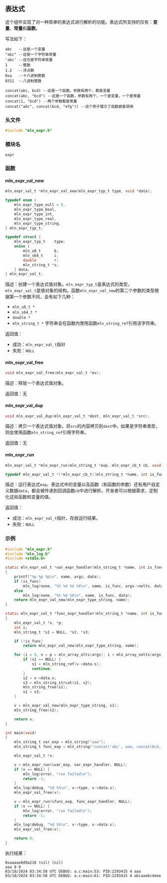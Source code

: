 ## 表达式



这个组件实现了对一种简单的表达式进行解析的功能。表达式所支持的仅有：**变量**、**常量**和**函数**。

写法如下：

```
abc   --这是一个变量
"abc" --这是一个字符串常量
'abc' --这也是字符串常量
1     --整数
1.2   --浮点数
0xa   --十六进制整数
0311  --八进制整数

concat(abc, bcd) --这是一个函数，参数有两个，都是变量
concat(abc, "bcd") --这是一个函数，参数有两个，一个是变量，一个是常量
concat(1, "bcd") --两个参数都是常量
concat("abc", concat(bcd, "efg")) --这个例子展示了函数嵌套调用
```



### 头文件

```c
#include "mln_expr.h"
```



### 模块名

`expr`



### 函数

#### mln_expr_val_new

```c
mln_expr_val_t *mln_expr_val_new(mln_expr_typ_t type, void *data);

typedef enum {
    mln_expr_type_null = 0,
    mln_expr_type_bool,
    mln_expr_type_int,
    mln_expr_type_real,
    mln_expr_type_string,
} mln_expr_typ_t;

typedef struct {
    mln_expr_typ_t    type;
    union {
        mln_u8_t      b;
        mln_s64_t     i;
        double        r;
        mln_string_t *s;
    } data;
} mln_expr_val_t;
```

描述：创建一个表达式值对象。`mln_expr_typ_t`是表达式的类型，`mln_expr_val_t`是值对象的结构。函数`mln_expr_val_new`的第二个参数的类型根据第一个参数不同，会有如下几种：

- `mln_u8_t *`
- `mln_s64_t *`
- `double *`
- `mln_string_t *` 字符串会在函数内使用函数`mln_string_ref`引用该字符串。

返回值：

- 成功：`mln_expr_val_t`指针
- 失败：`NULL`



#### mln_expr_val_free

```c
void mln_expr_val_free(mln_expr_val_t *ev);
```

描述：释放一个表达式值对象。

返回值：无



#### mln_expr_val_dup

```c
void mln_expr_val_dup(mln_expr_val_t *dest, mln_expr_val_t *src);
```

描述：拷贝一个表达式值对象。将`src`的内容拷贝到`dest`中。如果是字符串类型，则会使用函数`mln_string_ref`引用字符串。

返回值：无



#### mln_expr_run

```c
mln_expr_val_t *mln_expr_run(mln_string_t *exp, mln_expr_cb_t cb, void *data);

typedef mln_expr_val_t *(*mln_expr_cb_t)(mln_string_t *name, int is_func, mln_array_t *args, void *data);
```

描述：运行表达式`exp`。表达式中的变量以及函数（和函数的参数）还有用户自定义数据`data`，都会被传递到回调函数`cb`中进行解析。开发者可以根据需求，定制化这些函数和变量的值。

返回值：

- 成功：`mln_expr_val_t`指针，存放运行结果。
- 失败：`NULL`



### 示例

```c
#include "mln_expr.h"
#include "mln_log.h"
#include <stdio.h>

static mln_expr_val_t *var_expr_handler(mln_string_t *name, int is_func, mln_array_t *args, void *data)
{
    printf("%p %p %p\n", name, args, data);
    if (is_func)
        mln_log(none, "%S %d %U %X\n", name, is_func, args->nelts, data);
    else
        mln_log(none, "%S %d %X\n", name, is_func, data);
    return mln_expr_val_new(mln_expr_type_string, name);
}

static mln_expr_val_t *func_expr_handler(mln_string_t *name, int is_func, mln_array_t *args, void *data)
{
    mln_expr_val_t *v, *p;
    int i;
    mln_string_t *s1 = NULL, *s2, *s3;

    if (!is_func)
        return mln_expr_val_new(mln_expr_type_string, name);

    for (i = 0, v = p = mln_array_elts(args); i < mln_array_nelts(args); v = p + (++i)) {
        if (s1 == NULL) {
            s1 = mln_string_ref(v->data.s);
            continue;
        }
        s2 = v->data.s;
        s3 = mln_string_strcat(s1, s2);
        mln_string_free(s1);
        s1 = s3;
    }

    v = mln_expr_val_new(mln_expr_type_string, s1);
    mln_string_free(s1);

    return v;
}

int main(void)
{
    mln_string_t var_exp = mln_string("aaa");
    mln_string_t func_exp = mln_string("concat('abc', aaa, concat(bcd, 'eee'))");

    mln_expr_val_t *v;

    v = mln_expr_run(&var_exp, var_expr_handler, NULL);
    if (v == NULL) {
        mln_log(error, "run failed\n");
        return -1;
    }
    mln_log(debug, "%d %S\n", v->type, v->data.s);
    mln_expr_val_free(v);

    v = mln_expr_run(&func_exp, func_expr_handler, NULL);
    if (v == NULL) {
        mln_log(error, "run failed\n");
        return -1;
    }
    mln_log(debug, "%d %S\n", v->type, v->data.s);
    mln_expr_val_free(v);

    return 0;
}
```

执行结果：

```
0xaaaae8d9a210 (nil) (nil)
aaa 0 0
03/18/2024 03:34:58 UTC DEBUG: a.c:main:53: PID:2293415 4 aaa
03/18/2024 03:34:58 UTC DEBUG: a.c:main:61: PID:2293415 4 abcaaabcdeee
```

